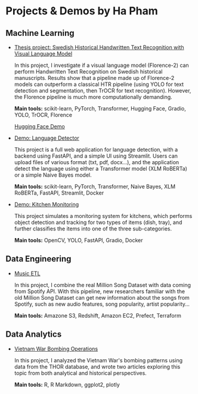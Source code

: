 # Projects & Demos by Ha Pham


## Machine Learning

- [Thesis project: Swedish Historical Handwritten Text Recognition with Visual Language Model](https://github.com/hoanghapham/visual-language-models-htr)

    In this project, I investigate if a visual language model (Florence-2) can perform Handwritten Text Recognition on Swedish historical manuscripts. Results show that a pipeline made up of Florence-2 models can outperform a classical HTR pipeline (using YOLO for text detection and segmentation, then TrOCR for text recognition). However, the Florence pipeline is much more computationally demanding.

    **Main tools:** scikit-learn, PyTorch, Transformer, Hugging Face, Gradio, YOLO, TrOCR, Florence

    [Hugging Face Demo](https://huggingface.co/spaces/nazounoryuu/vlm-htr)

- [Demo: Language Detector](https://github.com/hoanghapham/language-detector/)
    
    This project is a full web application for language detection, with a backend using FastAPI, and a simple UI using Streamlit. Users can upload files of various format (txt, pdf, docx...), and the application detect the language using either a Transformer model (XLM RoBERTa) or a simple Naive Bayes model.

    **Main tools:** scikit-learn, PyTorch, Transformer, Naive Bayes, XLM RoBERTa, FastAPI, Streamlit, Docker

- [Demo: Kitchen Monitoring](https://github.com/hoanghapham/kitchen-monitoring)

    This project simulates a monitoring system for kitchens, which performs object detection and tracking for two types of items (dish, tray), and further classifies the items into one of the three sub-categories. 

    **Main tools:** OpenCV, YOLO, FastAPI, Gradio, Docker


## Data Engineering
- [Music ETL](https://github.com/hoanghapham/music-etl)

    In this project, I combine the real Million Song Dataset with data coming from Spotify API. With this pipeline, new researchers familiar with the old Million Song Dataset can get new information about the songs from Spotify, such as new audio features, song popularity, artist popularity...

    **Main tools:** Amazone S3, Redshift, Amazon EC2, Prefect, Terraform

<!-- - [Github Archive Event Pipeline](https://github.com/hoanghapham/github-archive-pipeline/tree/master)

    With this project, I pull in data from GH Archive, transform and analyze them to get some information about the activity of public GitHub repositories over time.

    **Main tools:** Terraform, Google Cloud Storage, BigQuery, Airflow, dbt, Google Data Studio -->


<!-- - [dbt CI demo](https://github.com/hoanghapham/dbt_ci_demo/tree/demo)

    A small demo on how to use dbt with GitHub Action to enable CI test.

    **Main tools:** dbt, GitHub Action -->


## Data Analytics

- [Vietnam War Bombing Operations](https://github.com/hoanghapham/vietnam_war_bombing)

    In this project, I analyzed the Vietnam War's bombing patterns using data from the THOR database, and wrote two articles exploring this topic from both analytical and historical perspectives.

    **Main tools:** R, R Markdown, ggplot2, plotly
